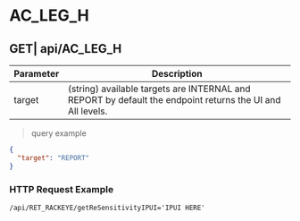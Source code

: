 # AC_LEG_H

## GET| api/AC_LEG_H

Parameter | Description
--------- | -----------
target | (string) available targets are INTERNAL and REPORT by default the endpoint returns the UI and All levels.

> query example  

```json
{
  "target": "REPORT"
}
```
### HTTP Request Example
`/api/RET_RACKEYE/getReSensitivityIPUI='IPUI HERE'`  

